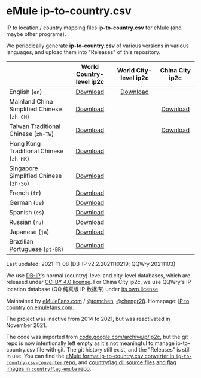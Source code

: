 # eMule ip-to-country.csv

IP to location / country mapping files **ip-to-country.csv** for eMule (and maybe other programs).

We periodically generate **ip-to-country.csv** of various versions in various languages, and upload them into "Releases" of this repository.

|                                             | World Country-level ip2c | World City-level ip2c | China City ip2c  |
|---------------------------------------------|:------------------------:|:---------------------:|:----------------:|
| English (`en`)                              | [Download]()             | [Download]()          |                  |
| Mainland China Simplified Chinese (`zh-CN`) | [Download]()             |                       | [Download]()     |
| Taiwan Traditional Chinese (`zh-TW`)        | [Download]()             |                       | [Download]()     |
| Hong Kong Traditional Chinese (`zh-HK`)     | [Download]()             |                       |                  |
| Singapore Simplified Chinese (`zh-SG`)      | [Download]()             |                       |                  |
| French (`fr`)                               | [Download]()             |                       |                  |
| German (`de`)                               | [Download]()             |                       |                  |
| Spanish (`es`)                              | [Download]()             |                       |                  |
| Russian (`ru`)                              | [Download]()             |                       |                  |
| Japanese (`ja`)                             | [Download]()             |                       |                  |
| Brazilian Portuguese (`pt-BR`)              | [Download]()             |                       |                  |

Last updated: 2021-11-08 (DB-IP v2.2.2021110219; QQWry 20211103)

We use [DB-IP](https://db-ip.com/)'s normal (country)-level and city-level databases, which are released under [CC-BY 4.0 license](https://creativecommons.org/licenses/by/4.0/). For China City ip2c, we use QQWry's IP location database (QQ 纯真版 IP 数据库) under [its own license](https://github.com/emulefanscom/ip2c/blob/master/QQWry_License.txt).

Maintained by [eMuleFans.com](https://www.emulefans.com/) / [@tomchen](https://github.com/tomchen), [@chengr28](https://github.com/chengr28). Homepage: [IP to country on emulefans.com](https://www.emulefans.com/news/plugin/ip-to-country/).

The project was inactive from 2014 to 2021, but was reactivated in November 2021.

The code was imported from [code.google.com/archive/p/ip2c](https://code.google.com/archive/p/ip2c/), but the git repo is now intentionally left empty as it's not meaningful to manage ip-to-country.csv file with git. The git history still exist, and the "Releases" is still in use. You can find the [eMule format ip-to-country.csv converter in `ip-to-country-csv-converter` repo](https://github.com/emulefanscom/ip-to-country-csv-converter), and [countryflag.dll source files and flag images in `countryflag-emule` repo](https://github.com/emulefanscom/countryflag-emule).
